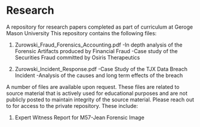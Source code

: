 # Research
A repository for research papers completed as part of curriculum at Geroge Mason University
This repository contains the following files:

1. Zurowski_Fraud_Forensics_Accounting.pdf
-In depth analysis of the Forensic Artifacts produced by Financial Fraud
-Case study of the Securities Fraud committed by Osiris Therapeutics 

2. Zurowski_Incident_Response.pdf
-Case Study of the TJX Data Breach Incident
-Analysis of the causes and long term effects of the breach


A number of files are available upon request. These files are related to source material that is actively used for educational purposes and are not publicly posted to maintain integrity of the source material. Please reach out to for access to the private repository. These include:

1. Expert Witness Report for M57-Jean Forensic Image


